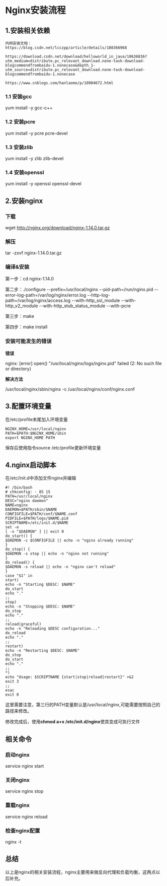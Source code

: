 # Nginx安装流程

## 1.安装相关依赖

```
内网安装文档：
https://blog.csdn.net/lcczpp/article/details/108366968

https://download.csdn.net/download/helloworld_in_java/10636836?utm_medium=distribute.pc_relevant_download.none-task-download-blogcommendfrombaidu-1.nonecase&depth_1-utm_source=distribute.pc_relevant_download.none-task-download-blogcommendfrombaidu-1.nonecase

https://www.cnblogs.com/hanlaomo/p/10904672.html
```



### 1.1 安装gcc

yum install -y gcc-c++

### 1.2 安装pcre

yum install -y pcre pcre-devel

### 1.3 安装zlib

yum install -y zlib zlib-devel

### 1.4 安装openssl

yum install -y openssl openssl-devel



## 2.安装nginx

### 下载

wget http://nginx.org/download/nginx-1.14.0.tar.gz

### 解压

tar -zxvf nginx-1.14.0.tar.gz

### 编译&安装

第一步：cd nginx-1.14.0

第二步：./configure --prefix=/usr/local/nginx --pid-path=/run/nginx.pid --error-log-path=/var/log/nginx/error.log --http-log-path=/var/log/nginx/access.log  --with-http_ssl_module --with-http_v2_module --with-http_stub_status_module --with-pcre

第三步：make

第四步：make install

### 安装可能发生的错误

**错误**

nginx: [error] open() "/usr/local/nginx/logs/nginx.pid" failed (2: No such file or directory)

**解决方法**

 /usr/local/nginx/sbin/nginx -c /usr/local/nginx/conf/nginx.conf



## 3.配置环境变量

在/etc/profile末尾加入环境变量

```
NGINX_HOME=/usr/local/nginx
PATH=$PATH:$NGINX_HOME/sbin
export NGINX_HOME PATH
```

保存后使用指令source /etc/profile更新环境变量



## 4.nginx启动脚本

在/etc/init.d中添加文件nginx并编辑

````
#! /bin/bash
# chkconfig: - 85 15
PATH=/usr/local/nginx
DESC="nginx daemon"
NAME=nginx
DAEMON=$PATH/sbin/$NAME
CONFIGFILE=$PATH/conf/$NAME.conf
PIDFILE=$PATH/logs/$NAME.pid
SCRIPTNAME=/etc/init.d/$NAME
set -e
[ -x "$DAEMON" ] || exit 0
do_start() {
$DAEMON -c $CONFIGFILE || echo -n "nginx already running"
}
do_stop() {
$DAEMON -s stop || echo -n "nginx not running"
}
do_reload() {
$DAEMON -s reload || echo -n "nginx can't reload"
}
case "$1" in
start)
echo -n "Starting $DESC: $NAME"
do_start
echo "."
;;
stop)
echo -n "Stopping $DESC: $NAME"
do_stop
echo "."
;;
reload|graceful)
echo -n "Reloading $DESC configuration..."
do_reload
echo "."
;;
restart)
echo -n "Restarting $DESC: $NAME"
do_stop
do_start
echo "."
;;
*)
echo "Usage: $SCRIPTNAME {start|stop|reload|restart}" >&2
exit 3
;;
esac
exit 0
````

这里需要注意，第三行的PATH变量默认是/usr/local/nginx,可能需要按照自己的路径来修改。

修改完成后，使用**chmod a+x /etc/init.d/nginx**使其变成可执行文件

## 相关命令

### 启动nginx

service nginx start

### **关闭nginx**

service nginx stop

### 重载nginx

service nginx reload

### 检查nginx配置

nginx  -t

## 总结

以上是nginx的相关安装流程，nginx主要用来做反向代理和负载均衡，这两点以后补充。